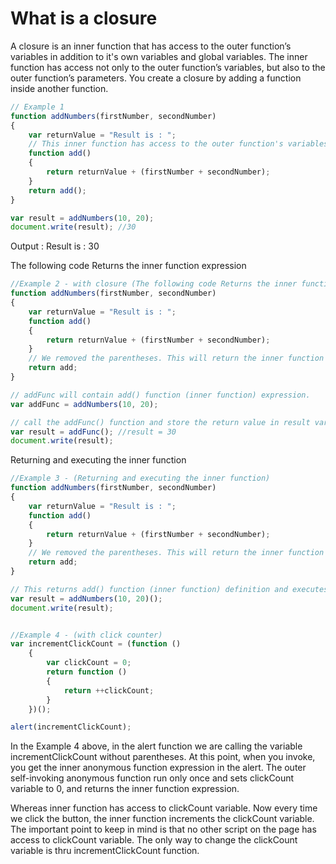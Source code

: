 # What is a closure

A closure is an inner function that has access to the outer function’s variables in addition to it's own variables and global variables. The inner function has access not only to the outer function’s variables, but also to the outer function’s parameters. You create a closure by adding a function inside another function.


``` javascript
// Example 1
function addNumbers(firstNumber, secondNumber) 
{
    var returnValue = "Result is : ";
    // This inner function has access to the outer function's variables & parameters
    function add() 
    {
        return returnValue + (firstNumber + secondNumber);
    }
    return add();
}

var result = addNumbers(10, 20);
document.write(result); //30
```
Output : Result is : 30

The following code Returns the inner function expression
``` javascript
//Example 2 - with closure (The following code Returns the inner function expression)
function addNumbers(firstNumber, secondNumber) 
{
    var returnValue = "Result is : ";
    function add() 
    {
        return returnValue + (firstNumber + secondNumber);
    }
    // We removed the parentheses. This will return the inner function expression without executing it.
    return add;
}

// addFunc will contain add() function (inner function) expression.
var addFunc = addNumbers(10, 20);

// call the addFunc() function and store the return value in result variable
var result = addFunc(); //result = 30
document.write(result);
```
Returning and executing the inner function
``` javascript
//Example 3 - (Returning and executing the inner function)
function addNumbers(firstNumber, secondNumber) 
{
    var returnValue = "Result is : ";
    function add() 
    {
        return returnValue + (firstNumber + secondNumber);
    }
    // We removed the parentheses. This will return the inner function add() expression without executing it.
    return add;
}

// This returns add() function (inner function) definition and executes it. Notice the additonal parentheses.
var result = addNumbers(10, 20)();
document.write(result);


//Example 4 - (with click counter)
var incrementClickCount = (function () 
    {
        var clickCount = 0;
        return function () 
        {
            return ++clickCount;
        }
    })();

alert(incrementClickCount);
```
In the Example 4 above, in the alert function we are calling the variable incrementClickCount without parentheses. At this point, when you invoke, you get the inner anonymous function expression in the alert. The outer self-invoking anonymous function run only once and sets clickCount variable to 0, and returns the inner function expression.

Whereas inner function has access to clickCount variable. Now every time we click the button, the inner function increments the clickCount variable. The important point to keep in mind is that no other script on the page has access to clickCount variable. The only way to change the clickCount variable is thru incrementClickCount function.



